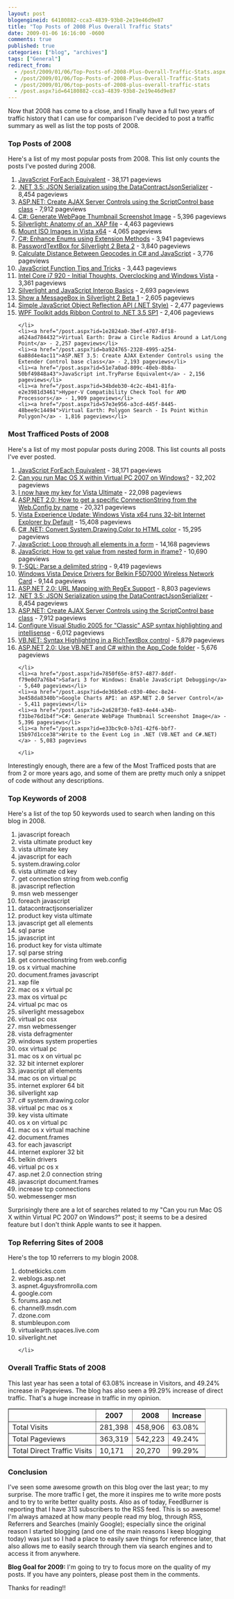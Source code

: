 ```yaml
---
layout: post
blogengineid: 64180882-cca3-4839-93b8-2e19e46d9e87
title: "Top Posts of 2008 Plus Overall Traffic Stats"
date: 2009-01-06 16:16:00 -0600
comments: true
published: true
categories: ["blog", "archives"]
tags: ["General"]
redirect_from: 
  - /post/2009/01/06/Top-Posts-of-2008-Plus-Overall-Traffic-Stats.aspx
  - /post/2009/01/06/Top-Posts-of-2008-Plus-Overall-Traffic-Stats
  - /post/2009/01/06/top-posts-of-2008-plus-overall-traffic-stats
  - /post.aspx?id=64180882-cca3-4839-93b8-2e19e46d9e87
---
```

<!-- more -->


Now that 2008 has come to a close, and I finally have a full two years of traffic history that I can use for comparison I&#39;ve decided to post a traffic summary as well as list the top posts of 2008.

<h3>Top Posts of 2008</h3>


Here&#39;s a list of my most popular posts from 2008. This list only counts the posts I&#39;ve posted during 2008.

<ol>
	<li><a href="/post.aspx?id=f0843935-2753-4621-b521-7d41a180c28f">JavaScript ForEach Equivalent</a> - 38,171 pageviews</li>
	<li><a href="/post.aspx?id=5ad641db-7f0e-499c-a653-e388b441caf9">.NET 3.5: JSON Serialization using the DataContractJsonSerializer</a> - 8,454 pageviews</li>
	<li><a href="/post.aspx?id=e78fc882-c172-46bd-ac8c-3a8d5ea56b14">ASP.NET: Create AJAX Server Controls using the ScriptControl base class</a> - 7,912 pageviews</li>
	<li><a href="/post.aspx?id=2a628f30-fe83-4e44-a34b-f31be76d1b4f">C#: Generate WebPage Thumbnail Screenshot Image</a> - 5,396 pageviews</li>
	<li><a href="/post.aspx?id=96ea5cad-e161-4bbb-b90a-12522b711312">Silverlight: Anatomy of an .XAP file</a> - 4,463 pageviews</li>
	<li><a href="/post.aspx?id=b62b14ef-179a-4c1b-ba5e-dc58d3c80584">Mount ISO Images in Vista x64</a> - 4,065 pageviews</li>
	<li><a href="/post.aspx?id=4bc01ef2-0463-4739-aa4d-bfe73c7a00bb">C#: Enhance Enums using Extension Methods</a> - 3,941 pageviews</li>
	<li><a href="/post.aspx?id=6dcdf7a5-de21-4639-8002-8955ea7e7674">PasswordTextBox for Silverlight 2 Beta 2</a> - 3,840 pageviews</li>
	<li><a href="/post.aspx?id=3bd04a2e-7df6-48d5-a359-1cbc3764889e">Calculate Distance Between Geocodes in C# and JavaScript</a> - 3,776 pageviews</li>
	<li><a href="/post.aspx?id=7847c5f4-64eb-4ca3-9c15-9992806d9aa2">JavaScript Function Tips and Tricks</a> - 3,443 pageviews</li>
	<li><a href="/post.aspx?id=84cffaa2-1856-4b3d-b7fc-5c74126bd318">Intel Core i7 920 - Initial Thoughts, Overclocking and Windows Vista</a> - 3,361 pageviews</li>
	<li><a href="/post.aspx?id=8d7249a9-22fa-4075-af7b-d0de77c02cbf">Silverlight and JavaScript Interop Basics</a> - 2,693 pageviews</li>
	<li><a href="/post.aspx?id=ae6cc53b-9e51-4355-a682-a6466af963cf">Show a MessageBox in Silverlight 2 Beta 1</a> - 2,605 pageviews</li>
	<li><a href="/post.aspx?id=591b5d4e-b2a6-4b3b-a613-0bcc74f35219">Simple JavaScript Object Reflection API (.NET Style)</a> - 2,477 pageviews</li>
	<li><a href="/post.aspx?id=195a44a8-f7ab-4fb0-8038-e88e67b3c10c">WPF Toolkit adds Ribbon Control to .NET 3.5 SP1</a> - 2,406 pageviews

	</li>
	<li><a href="/post.aspx?id=1e2824a0-3bef-4707-8f18-a624ad784432">Virtual Earth: Draw a Circle Radius Around a Lat/Long Point</a> - 2,257 pageviews</li>
	<li><a href="/post.aspx?id=ba924765-2328-4995-a254-6a88d4e4ac11">ASP.NET 3.5: Create AJAX Extender Controls using the Extender Control base class</a> - 2,193 pageviews</li>
	<li><a href="/post.aspx?id=51e7a0ad-809c-40eb-8b8a-50bf49848a43">JavaScript int.TryParse Equivalent</a> - 2,156 pageviews</li>
	<li><a href="/post.aspx?id=34bdeb30-4c2c-4b41-81fa-e2e3981d3461">Hyper-V Compatibility Check Tool for AMD Processors</a> - 1,909 pageviews</li>
	<li><a href="/post.aspx?id=57e3e956-a3cd-445f-8445-48bee9c14494">Virtual Earth: Polygon Search - Is Point Within Polygon?</a> - 1,816 pageviews</li>
</ol>
<h3>Most Trafficed Posts of 2008 </h3>


Here&#39;s a list of my most popular posts during 2008. This list counts all posts I&#39;ve ever posted.

<ol>
	<li><a href="/post.aspx?id=f0843935-2753-4621-b521-7d41a180c28f">JavaScript ForEach Equivalent</a> - 38,171 pageviews </li>
	<li><a href="/post.aspx?id=74349c15-05f9-46b7-a16c-5cefa0d1c64f">Can you run Mac OS X within Virtual PC 2007 on Windows?</a> - 32,202 pageviews</li>
	<li><a href="/post.aspx?id=4c03ec73-56af-46db-9ece-22f0af16d566">I now have my key for Vista Ultimate</a> - 22,098 pageviews</li>
	<li><a href="/post.aspx?id=fc854e6c-0c56-4265-977b-cf3e4e89ebd2">ASP.NET 2.0: How to get a specific ConnectionString from the Web.Config by name</a> - 20,321 pageviews</li>
	<li><a href="/post.aspx?id=a355a85d-e17e-425f-9600-cb7ceec16a6f">Vista Experience Update: Windows Vista x64 runs 32-bit Internet Explorer by Default</a> - 15,408 pageviews</li>
	<li><a href="/post.aspx?id=6b4b3c76-4943-4038-8dc1-87501084a397">C# .NET: Convert System.Drawing.Color to HTML color</a> - 15,295 pageviews</li>
	<li><a href="/post.aspx?id=75287b5b-1d1f-47d1-a9ed-6d5c0eb4a545">JavaScript: Loop through all elements in a form</a> - 14,168 pageviews</li>
	<li><a href="/post.aspx?id=2326526f-7253-4770-8a9e-55287c29b30e">JavaScript: How to get value from nested form in iframe?</a> - 10,690 pageviews</li>
	<li><a href="/post.aspx?id=4eaf5aa0-047d-49cd-a1ba-bca96f99e68d">T-SQL: Parse a delimited string</a> - 9,419 pageviews</li>
	<li><a href="/post.aspx?id=169e6628-9850-464d-b1e5-cef002568bcf">Windows Vista Device Drivers for Belkin F5D7000 Wireless Network Card</a> - 9,144 pageviews</li>
	<li><a href="/post.aspx?id=21c6af9f-f2b6-47a0-9749-c3731c41d475">ASP.NET 2.0: URL Mapping with RegEx Support</a> - 8,803 pageviews</li>
	<li><a href="/post.aspx?id=5ad641db-7f0e-499c-a653-e388b441caf9">.NET 3.5: JSON Serialization using the DataContractJsonSerializer</a> - 8,454 pageviews</li>
	<li><a href="/post.aspx?id=e78fc882-c172-46bd-ac8c-3a8d5ea56b14">ASP.NET: Create AJAX Server Controls using the ScriptControl base class</a> - 7,912 pageviews</li>
	<li><a href="/post.aspx?id=b4619c83-9e85-4aa9-9c27-b224eb23efef">Configure Visual Studio 2005 for &quot;Classic&quot; ASP syntax highlighting and intellisense</a> - 6,012 pageviews</li>
	<li><a href="/post.aspx?id=e1906bcf-983b-4bac-ad1e-cc787ceb4fdd">VB.NET: Syntax Highlighting in a RichTextBox control</a> - 5,879 pageviews</li>
	<li><a href="/post.aspx?id=f31bec4c-4716-48fb-826b-ca5926e83c42">ASP.NET 2.0: Use VB.NET and C# within the App_Code folder</a> - 5,676 pageviews

	</li>
	<li><a href="/post.aspx?id=7850f65e-8f57-4877-8ddf-f79e0d7a76b4">Safari 3 for Windows: Enable JavaScript Debugging</a> - 5,640 pageviews</li>
	<li><a href="/post.aspx?id=de36b5e8-c030-40ec-8e24-3e458da8340b">Google Charts API: an ASP.NET 2.0 Server Control</a> - 5,411 pageviews</li>
	<li><a href="/post.aspx?id=2a628f30-fe83-4e44-a34b-f31be76d1b4f">C#: Generate WebPage Thumbnail Screenshot Image</a> - 5,396 pageviews</li>
	<li><a href="/post.aspx?id=e33bc9c0-b7d1-42f6-bbf7-15b97d1cce38">Write to the Event Log in .NET (VB.NET and C#.NET)</a> - 5,083 pageviews

	</li>
</ol>
Interestingly enough, there are a few of the Most Trafficed posts that are from 2 or more years ago, and some of them are pretty much only a snippet of code without any descriptions.



<h3>Top Keywords of 2008</h3>


Here&#39;s a list of the top 50 keywords used to search when landing on this blog in 2008. 

<ol>
	<li>javascript foreach</li>
	<li>vista ultimate product key</li>
	<li>vista ultimate key</li>
	<li>javascript for each</li>
	<li>system.drawing.color</li>
	<li>vista ultimate cd key</li>
	<li>get connection string from web.config</li>
	<li>javascript reflection</li>
	<li>msn web messenger</li>
	<li>foreach javascript</li>
	<li>datacontractjsonserializer</li>
	<li>product key vista ultimate</li>
	<li>javascript get all elements</li>
	<li>sql parse</li>
	<li>javascript int</li>
	<li>product key for vista ultimate</li>
	<li>sql parse string</li>
	<li>get connectionstring from web.config</li>
	<li>os x virtual machine</li>
	<li>document.frames javascript</li>
	<li>xap file</li>
	<li>mac os x virtual pc</li>
	<li>max os virtual pc</li>
	<li>virtual pc mac os</li>
	<li>silverlight messagebox</li>
	<li>virtual pc osx</li>
	<li>msn webmessenger</li>
	<li>vista defragmenter</li>
	<li>windows system properties</li>
	<li>osx virtual pc</li>
	<li>mac os x on virtual pc</li>
	<li>32 bit internet explorer</li>
	<li>javascript all elements</li>
	<li>mac os on virtual pc</li>
	<li>internet explorer 64 bit</li>
	<li>silverlight xap</li>
	<li>c# system.drawing.color</li>
	<li>virtual pc mac os x</li>
	<li>key vista ultimate</li>
	<li>os x on virtual pc</li>
	<li>mac os x virtual machine</li>
	<li>document.frames</li>
	<li>for each javascript</li>
	<li>internet explorer 32 bit</li>
	<li>belkin drivers</li>
	<li>virtual pc os x</li>
	<li>asp.net 2.0 connection string</li>
	<li>javascript document.frames</li>
	<li>increase tcp connections</li>
	<li>webmessenger msn</li>
</ol>


Surprisingly there are a lot of searches related to my &quot;Can you run Mac
OS X within Virtual PC 2007 on Windows?&quot; post; it seems to be a desired
feature but I don&#39;t think Apple wants to see it happen.



 

<h3>Top Referring Sites of 2008</h3>


Here&#39;s the top 10 referrers to my blogin 2008.

<ol>
	<li>dotnetkicks.com</li>
	<li>weblogs.asp.net</li>
	<li>aspnet.4guysfromrolla.com</li>
	<li>google.com</li>
	<li>forums.asp.net</li>
	<li>channel9.msdn.com</li>
	<li>dzone.com</li>
	<li>stumbleupon.com</li>
	<li>virtualearth.spaces.live.com</li>
	<li>silverlight.net 

	</li>
</ol>
<h3>Overall Traffic Stats of 2008</h3>


This last year has seen a total of 63.08% increase in Visitors, and 49.24% increase in Pageviews. The blog has also seen a 99.29% increase of direct traffic.
That&#39;s a huge increase in traffic in my opinion. 



<table border="1">
	<tbody>
		<tr>
			<th> 
			</th><th>2007</th>
			<th>2008</th>
			<th>Increase</th>
		</tr>
		<tr>
			<td>Total Visits</td>
			<td>281,398</td>
			<td>458,906</td>
			<td>63.08%</td>
		</tr>
		<tr>
			<td>Total Pageviews</td>
			<td>363,319</td>
			<td>
			542,223 
			</td>
			<td>49.24%</td>
		</tr>
		<tr>
			<td>Total Direct Traffic Visits</td>
			<td>10,171</td>
			<td>20,270</td>
			<td>99.29%</td>
		</tr>
	</tbody>
</table>

<h3>

Conclusion 

</h3>


I&#39;ve seen some awesome growth on this blog over the last year; to my surprise. The more traffic I get, the more it inspires me to write more posts and to try to write better quality posts. Also as of today, FeedBurner is reporting that I have 313 subscribers to the RSS feed. This is so awesome! I&#39;m always amazed at how many people read my blog, through RSS, Referrers and Searches (mainly Google); especially since the original reason I started blogging (and one of the main reasons I keep blogging today) was just so I had a place to easily save things for reference later, that also allows me to easily search through them via search engines and to access it from anywhere. 



**Blog Goal for 2009:** I&#39;m going to try to focus more on the quality of my posts. If you have any pointers, please post them in the comments.



Thanks for reading!!

